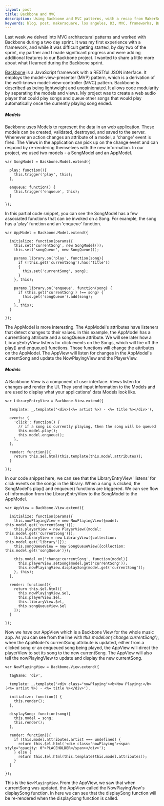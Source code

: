 ```yaml
---
layout: post
title: Backbone and MVC
description: Using Backbone and MVC patterns, with a recap from MakerSquare Weeks 3 and 4.
keywords: blog, post, makersquare, los angeles, D3, MVC, frameworks, Backbone.js, Backbone, React.js, node.js, models, views, collections, servers
---
```


Last week we delved into MVC architectural patterns and worked with Backbone during a two day sprint. It was my first experience with a framework, and while it was difficult getting started, by day two of the sprint, my partner and I made significant progress and were adding additional features to our Backbone project. I wanted to share a little more about what I learned during the Backbone sprint.

<a href="http://backbonejs.org/" target="_blank">Backbone</a> is a JavaScript framework with a RESTful JSON interface. It employs the model-view-presenter (MVP) pattern, which is a derivation of the well-known model-view-controller (MVC) pattern. Backbone is described as being lightweight and unopinionated. It allows code modularity by separating the models and views. My project was to create a web audio player that could play songs and queue other songs that would play automatically once the currently playing song ended.

<h5>Models</h5>

Backbone uses Models to represent the data in an web application. These models can be created, validated, destroyed, and saved to the server. Whenever an action changes an attribute of a model, a 'change' event is fired. The Views in the application can pick up on the change event and can respond by re-rendering themselves with the new information. In our project, we used two models - a SongModel and an AppModel.

~~~~~~~~
var SongModel = Backbone.Model.extend({

  play: function(){
    this.trigger('play', this);
  },

  enqueue: function() {
    this.trigger('enqueue', this);
  }

});
~~~~~~~~

In this partial code snippet, you can see the SongModel has a few associated functions that can be invoked on a Song. For example, the song has a 'play' function and an 'enqueue' function. 

~~~~~~~~
var AppModel = Backbone.Model.extend({

  initialize: function(params){
    this.set('currentSong', new SongModel());
    this.set('songQueue', new SongQueue());

    params.library.on('play', function(song){
      if (!this.get('currentSong').has('title'))
      {
        this.set('currentSong', song);
      }
    }, this);

    params.library.on('enqueue', function(song) {
      if (this.get('currentSong') !== song) {
        this.get('songQueue').add(song);
      }
    }, this);
  }

});
~~~~~~~~

The AppModel is more interesting. The AppModel's attributes have listeners that detect changes to their values. In this example, the AppModel has a currentSong attribute and a songQueue attribute. We will see later how a LibraryEntryView listens for click events on the Songs, which will fire off the play() and enqueue() functions. Those functions will change the attributes on the AppModel. The AppView will listen for changes in the AppModel's currentSong and update the NowPlayingView and the PlayerView.

<h5>Models</h5>

A Backbone View is a component of user interface. Views listen for changes and render the UI. They send input information to the Models and are used to display what your applications' data Models look like. 

~~~~~~~~
var LibraryEntryView = Backbone.View.extend({

  template: _.template('<div>(<%= artist %>) - <%= title %></div>'),

  events: {
    'click': function() {
      // if a song is currently playing, then the song will be queued
      this.model.play();
      this.model.enqueue();
    },
  },

  render: function(){
    return this.$el.html(this.template(this.model.attributes));
  }

});
~~~~~~~~

In our code snippet here, we can see that the LibraryEntryView 'listens' for click events on the songs in the library. When a song is clicked, the SongModel's play() and enqueue() functions are triggered. We can see flow of information from the LibraryEntryView to the SongModel to the AppModel.

~~~~~~~~
var AppView = Backbone.View.extend({

  initialize: function(params){
    this.nowPlayingView = new NowPlayingView({model: this.model.get('currentSong')});
    this.playerView = new PlayerView({model: this.model.get('currentSong')});
    this.libraryView = new LibraryView({collection: this.model.get('library')});
    this.songQueueView = new SongQueueView({collection: this.model.get('songQueue')});

    this.model.on('change:currentSong', function(model){
      this.playerView.setSong(model.get('currentSong'));
      this.nowPlayingView.displaySong(model.get('currentSong'));
    }, this);
  },

  render: function(){
    return this.$el.html([
      this.nowPlayingView.$el,
      this.playerView.$el,
      this.libraryView.$el,
      this.songQueueView.$el
    ]);
  }

});
~~~~~~~~

Now we have our AppView which is a Backbone View for the whole music app. As you can see from the line with <em>this.model.on('change:currentSong')</em>, when the AppModel's currentSong attribute is updated, either from a clicked song or an enqueued song being played, the AppView will direct the playerView to set its song to the new currentSong. The AppView will also tell the nowPlayingView to update and display the new currentSong.

~~~~~~~~
var NowPlayingView = Backbone.View.extend({

  tagName: 'div',

  template: _.template('<div class="nowPlaying"><b>Now Playing:</b> (<%= artist %>) - <%= title %></div>'),

  initialize: function() {
    this.render();
  },

  displaySong: function(song){
    this.model = song;
    this.render();
  },

  render: function(){
    if (this.model.attributes.artist === undefined) {
      return this.$el.html('<div class="nowPlaying"><span style="opacity: 0">PLACEHOLDER</span></div>');
    } else {
      return this.$el.html(this.template(this.model.attributes));
    }
  }

});
~~~~~~~~

This is the `NowPlayingView`. From the AppView, we saw that when currentSong was updated, the AppView called the NowPlayingView's displaySong function. In here we can see that the displaySong function will be re-rendered when the displaySong function is called.
